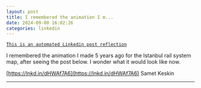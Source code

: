 ```yaml
---
layout: post
title: I remembered the animation I m...
date: 2024-09-08 16:02:26
categories: linkedin
---
```


[`This is an automated Linkedin post reflection`](https://www.linkedin.com/feed/update/urn:li:activity:7238577435477180416)

I remembered the animation I made 5 years ago for the Istanbul rail system map, after seeing the post below. I wonder what it would look like now.

[https://lnkd.in/dHWAf7A6](https://lnkd.in/dHWAf7A6) Samet Keskin

<hr>
<div class="row mt-3 d-flex justify-content-center align-items-center>
{% include video.liquid path="https://dms.licdn.com/playlist/vid/v2/D4D05AQH7FqWISph8cQ/mp4-720p-30fp-crf28/mp4-720p-30fp-crf28/0/1725811327927?e=1734530400&v=beta&t=yk5s5lABINANmvuaaC_5H6i56Y_OcrD7vmtdKCA8Wpk" class="img-fluid rounded z-depth-1" width="800" height="450" controls=true autoplay=true %}


</div>

